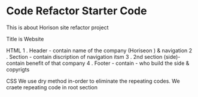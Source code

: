 # Code Refactor Starter Code

This is about Horison site refactor project

Title is Website

HTML
1 . Header - contain name of the company (Horiseon ) & navigation
2 . Section - contain discription of navigation itsm
3 . 2nd section (side)- contain benefit of that company 
4 . Footer - contain - who build the side & copyrigts 


CSS
We use dry method in-order to eliminate the repeating codes. We craete repeating code in root section
